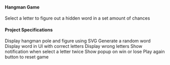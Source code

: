 #### Hangman Game
Select a letter to figure out a hidden word in a set amount of chances

#### Project Specifications
Display hangman pole and figure using SVG
Generate a random word
Display word in UI with correct letters
Display wrong letters
Show notification when select a letter twice
Show popup on win or lose
Play again button to reset game

